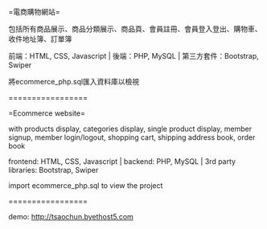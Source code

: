 =電商購物網站=

包括所有商品展示、商品分類展示、商品頁、會員註冊、會員登入登出、購物車、收件地址簿、訂單簿

前端：HTML, CSS, Javascript | 
後端：PHP, MySQL | 
第三方套件：Bootstrap, Swiper

將ecommerce_php.sql匯入資料庫以檢視

=================

=Ecommerce website=

with products display, categories display, single product display, member signup, member login/logout, shopping cart, shipping address book, order book

frontend: HTML, CSS, Javascript | 
backend: PHP, MySQL | 
3rd party libraries: Bootstrap, Swiper

import ecommerce_php.sql to view the project

=================

demo: http://tsaochun.byethost5.com





